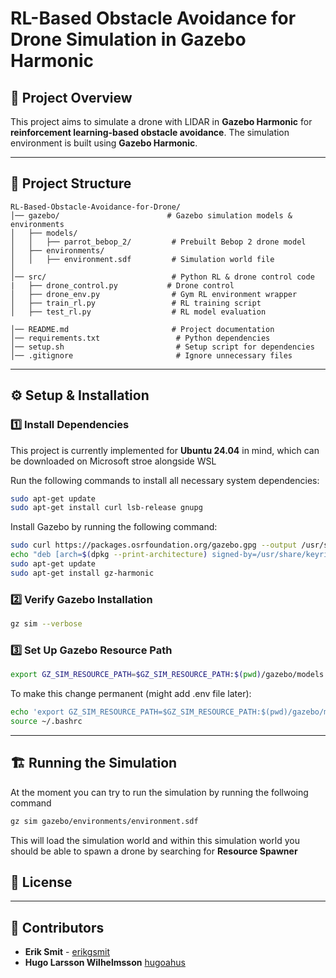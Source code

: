 # RL-Based Obstacle Avoidance for Drone Simulation in Gazebo Harmonic

## 🚀 Project Overview

This project aims to simulate a drone with LIDAR in **Gazebo Harmonic** for **reinforcement learning-based obstacle avoidance**. The simulation environment is built using **Gazebo Harmonic**.

---

## 📁 Project Structure

```
RL-Based-Obstacle-Avoidance-for-Drone/
│── gazebo/                        # Gazebo simulation models & environments
│   ├── models/
│   │   ├── parrot_bebop_2/         # Prebuilt Bebop 2 drone model
│   ├── environments/
│   │   ├── environment.sdf         # Simulation world file
│
│── src/                            # Python RL & drone control code
|   ├── drone_control.py           # Drone control
│   ├── drone_env.py                # Gym RL environment wrapper
│   ├── train_rl.py                 # RL training script
│   ├── test_rl.py                  # RL model evaluation

│── README.md                       # Project documentation
│── requirements.txt                 # Python dependencies
│── setup.sh                         # Setup script for dependencies
│── .gitignore                       # Ignore unnecessary files
```

---

## ⚙️ Setup & Installation

### **1️⃣ Install Dependencies**
This project is currently implemented for **Ubuntu 24.04** in mind, which can be downloaded on Microsoft stroe alongside WSL

Run the following commands to install all necessary system dependencies:

```bash
sudo apt-get update
sudo apt-get install curl lsb-release gnupg
```

Install Gazebo by running the following command:


```bash
sudo curl https://packages.osrfoundation.org/gazebo.gpg --output /usr/share/keyrings/pkgs-osrf-archive-keyring.gpg
echo "deb [arch=$(dpkg --print-architecture) signed-by=/usr/share/keyrings/pkgs-osrf-archive-keyring.gpg] http://packages.osrfoundation.org/gazebo/ubuntu-stable $(lsb_release -cs) main" | sudo tee /etc/apt/sources.list.d/gazebo-stable.list > /dev/null
sudo apt-get update
sudo apt-get install gz-harmonic
```

### **2️⃣ Verify Gazebo Installation**

```bash
gz sim --verbose
```


### **3️⃣ Set Up Gazebo Resource Path**

```bash
export GZ_SIM_RESOURCE_PATH=$GZ_SIM_RESOURCE_PATH:$(pwd)/gazebo/models
```

To make this change permanent (might add .env file later):

```bash
echo 'export GZ_SIM_RESOURCE_PATH=$GZ_SIM_RESOURCE_PATH:$(pwd)/gazebo/models' >> ~/.bashrc
source ~/.bashrc
```

---

## 🏗️ Running the Simulation

At the moment you can try to run the simulation by running the follwoing command

```bash
gz sim gazebo/environments/environment.sdf 
```

This will load the simulation world and within this simulation world you should be able to spawn a drone by searching for **Resource Spawner**


## 📜 License


---

## 🙌 Contributors

- **Erik Smit** - [erikgsmit](https://github.com/erikgsmit)
- **Hugo Larsson Wilhelmsson** [hugoahus](https://github.com/hugoahus)



